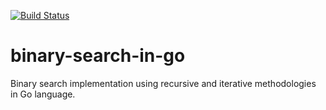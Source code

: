 
[![Build Status](https://travis-ci.org/tboztuna/binary-search-in-go.svg?branch=master)](https://travis-ci.org/tboztuna/binary-search-in-go)
# binary-search-in-go

Binary search implementation using recursive and iterative methodologies in Go language.